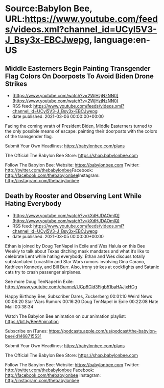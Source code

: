 # Source:Babylon Bee, URL:https://www.youtube.com/feeds/videos.xml?channel_id=UCyl5V3-J_Bsy3x-EBCJwepg, language:en-US

## Middle Easterners Begin Painting Transgender Flag Colors On Doorposts To Avoid Biden Drone Strikes
 - [https://www.youtube.com/watch?v=2WjHzjNzNN0](https://www.youtube.com/watch?v=2WjHzjNzNN0)
 - RSS feed: https://www.youtube.com/feeds/videos.xml?channel_id=UCyl5V3-J_Bsy3x-EBCJwepg
 - date published: 2021-03-06 00:00:00+00:00

Facing the coming wrath of President Biden, Middle Easterners turned to the only possible means of escape: painting their doorposts with the colors of the transgender flag.

Submit Your Own Headlines: https://babylonbee.com/plans​

The Official The Babylon Bee Store: https://shop.babylonbee.com​

Follow The Babylon Bee:
Website: https://babylonbee.com​
Twitter: http://twitter.com/thebabylonbee​
Facebook: http://facebook.com/thebabylonbee​
Instagram: http://instagram.com/thebabylonbee

## Death by Rooster and Observing Lent While Hating Everybody
 - [https://www.youtube.com/watch?v=kXdHJDAOmlQ](https://www.youtube.com/watch?v=kXdHJDAOmlQ)
 - RSS feed: https://www.youtube.com/feeds/videos.xml?channel_id=UCyl5V3-J_Bsy3x-EBCJwepg
 - date published: 2021-03-05 00:00:00+00:00

Ethan is joined by Doug TenNapel in Exile and Wes Halula on this Bee Weekly to talk about Texas ditching mask mandates and what it’s like to celebrate Lent while hating everybody. Ethan and Wes discuss totally substantiated Lucasfilm and Star Wars rumors involving Gina Carano, Kathleen Kennedy, and Bill Burr. Also, irony strikes at cockfights and Satanic cats try to crash passenger airplanes. 

See more Doug TenNapel in Exile: https://www.youtube.com/channel/UCp8GId3Figb51baHAJjxHCg

Happy Birthday Bee, Subscriber Dares, Zuckerberg 00:01:10
Weird News 00:06:20
Star Wars Rumors 00:16:20
Doug TenNapel in Exile 00:22:08
Hate Mail 00:38:34

Watch The Babylon Bee animation on our animation playlist: https://bit.ly/BeeAnimation  

Subscribe on iTunes: https://podcasts.apple.com/us/podcast/the-babylon-bee/id1468715531

Submit Your Own Headlines: https://babylonbee.com/plans

The Official The Babylon Bee Store: https://shop.babylonbee.com

Follow The Babylon Bee:
Website: https://babylonbee.com
Twitter: http://twitter.com/thebabylonbee
Facebook: http://facebook.com/thebabylonbee
Instagram: http://instagram.com/thebabylonbee

